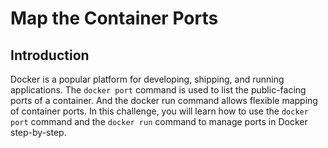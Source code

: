 # Map the Container Ports

## Introduction

Docker is a popular platform for developing, shipping, and running applications. The `docker port` command is used to list the public-facing ports of a container. And the docker run command allows flexible mapping of container ports. In this challenge, you will learn how to use the `docker port` command and the `docker run` command to manage ports in Docker step-by-step.


